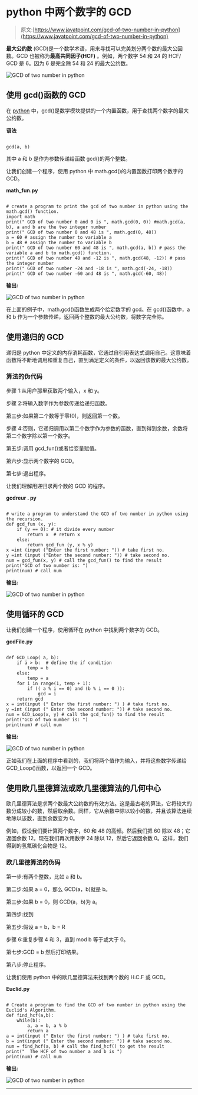 # python 中两个数字的 GCD

> 原文:[https://www.javatpoint.com/gcd-of-two-number-in-python](https://www.javatpoint.com/gcd-of-two-number-in-python)

**最大公约数** (GCD)是一个数学术语，用来寻找可以完美划分两个数的最大公因数。GCD 也被称为**最高共同因子(HCF)** 。例如，两个数字 54 和 24 的 HCF/ GCD 是 6。因为 6 是完全除 54 和 24 的最大公约数。

![GCD of two number in python](img/c9932b27076cb6875ed2e8153894edd6.png)

## 使用 gcd()函数的 GCD

在 [python](https://www.javatpoint.com/python-tutorial) 中，gcd()是数学模块提供的一个内置函数，用于查找两个数字的最大公约数。

**语法**

```

gcd(a, b)

```

其中 a 和 b 是作为参数传递给函数 gcd()的两个整数。

让我们创建一个程序，使用 python 中 math.gcd()的内置函数打印两个数字的 GCD。

**math_fun.py**

```

# create a program to print the gcd of two number in python using the math.gcd() function.
import math
print(" GCD of two number 0 and 0 is ", math.gcd(0, 0)) #math.gcd(a, b), a and b are the two integer number
print(" GCD of two number 0 and 48 is ", math.gcd(0, 48))
a = 60 # assign the number to variable a
b = 48 # assign the number to variable b
print(" GCD of two number 60 and 48 is ", math.gcd(a, b)) # pass the variable a and b to math.gcd() function.
print(" GCD of two number 48 and -12 is ", math.gcd(48, -12)) # pass the integer number
print(" GCD of two number -24 and -18 is ", math.gcd(-24, -18))
print(" GCD of two number -60 and 48 is ", math.gcd(-60, 48))

```

**输出:**

![GCD of two number in python](img/9dd32d9b566660c92327c04df745f21c.png)

在上面的例子中，math.gcd()函数生成两个给定数字的 gcd。在 gcd()函数中，a 和 b 作为一个参数传递，返回两个整数的最大公约数，将数字完全除。

## 使用递归的 GCD

递归是 python 中定义的内存消耗函数，它通过自引用表达式调用自己。这意味着函数将不断地调用和重复自己，直到满足定义的条件，以返回该数的最大公约数。

### 算法的伪代码

步骤 1:从用户那里获取两个输入，x 和 y。

步骤 2:将输入数字作为参数传递给递归函数。

第三步:如果第二个数等于零(0)，则返回第一个数。

步骤 4:否则，它递归调用以第二个数字作为参数的函数，直到得到余数，余数将第二个数字除以第一个数字。

第五步:调用 gcd_fun()或者给变量赋值。

第六步:显示两个数字的 GCD。

第七步:退出程序。

让我们理解用递归求两个数的 GCD 的程序。

**gcdreur . py**

```

# write a program to understand the GCD of two number in python using the recursion.
def gcd_fun (x, y):
    if (y == 0): # it divide every number
        return x  # return x
    else:
        return gcd_fun (y, x % y)
x =int (input ("Enter the first number: ")) # take first no. 
y =int (input ("Enter the second number: ")) # take second no. 
num = gcd_fun(x, y) # call the gcd_fun() to find the result
print("GCD of two number is: ")
print(num) # call num

```

**输出:**

![GCD of two number in python](img/a84dd755d2cfb640b39bffc216c0077a.png)

## 使用循环的 GCD

让我们创建一个程序，使用循环在 python 中找到两个数字的 GCD。

**gcdFile.py**

```

def GCD_Loop( a, b):
    if a > b:  # define the if condition
        temp = b
    else:
        temp = a
    for i in range(1, temp + 1):
        if (( a % i == 0) and (b % i == 0 )):
            gcd = i
    return gcd
x = int(input (" Enter the first number: ") ) # take first no. 
y =int (input (" Enter the second number: ")) # take second no. 
num = GCD_Loop(x, y) # call the gcd_fun() to find the result
print("GCD of two number is: ")
print(num) # call num

```

**输出:**

![GCD of two number in python](img/ace1720dfe66175f704367f2738902d5.png)

正如我们在上面的程序中看到的，我们将两个值作为输入，并将这些数字传递给 GCD_Loop()函数，以返回一个 GCD。

## 使用欧几里德算法或欧几里德算法的几何中心

欧几里德算法是求两个数最大公约数的有效方法。这是最古老的算法，它将较大的数分成较小的数，然后取余数。同样，它从余数中除以较小的数，并且该算法连续地除以该数，直到余数变为 0。

例如，假设我们要计算两个数字，60 和 48 的高频。然后我们把 60 除以 48；它返回余数 12。现在我们再次用数字 24 除以 12，然后它返回余数 0。这样，我们得到的氢氟碳化合物是 12。

### 欧几里德算法的伪码

第一步:有两个整数，比如 a 和 b。

第二步:如果 a = 0，那么 GCD(a，b)就是 b。

第三步:如果 b = 0，则 GCD(a，b)为 a。

第四步:找到

第五步:假设 a = b，b = R

步骤 6:重复步骤 4 和 3，直到 mod b 等于或大于 0。

第七步:GCD = b 然后打印结果。

第八步:停止程序。

让我们使用 python 中的欧几里德算法来找到两个数的 H.C.F 或 GCD。

**Euclid.py**

```

# Create a program to find the GCD of two number in python using the Euclid's Algorithm.
def find_hcf(a,b):
    while(b):
        a, a = b, a % b
        return a
a = int(input (" Enter the first number: ") ) # take first no. 
b = int(input (" Enter the second number: ")) # take second no. 
num = find_hcf(a, b) # call the find_hcf() to get the result
print("  The HCF of two number a and b is ")
print(num) # call num

```

**输出:**

![GCD of two number in python](img/288b1ef0b354f65b5668e05bccfffb1f.png)

* * *